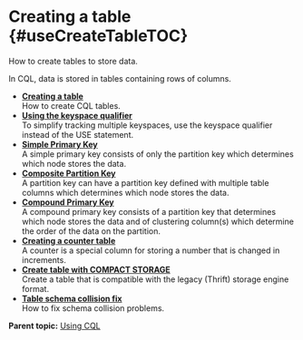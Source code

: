 # Creating a table {#useCreateTableTOC}

How to create tables to store data.

In CQL, data is stored in tables containing rows of columns.

-   **[Creating a table](../../cql/cql_using/useCreateTable.md)**  
How to create CQL tables.
-   **[Using the keyspace qualifier](../../cql/cql_using/useKSQualifier.md)**  
To simplify tracking multiple keyspaces, use the keyspace qualifier instead of the USE statement.
-   **[Simple Primary Key](../../cql/cql_using/useSimplePrimaryKeyConcept.md#)**  
A simple primary key consists of only the partition key which determines which node stores the data.
-   **[Composite Partition Key](../../cql/cql_using/useCompositePartitionKeyConcept.md#)**  
A partition key can have a partition key defined with multiple table columns which determines which node stores the data.
-   **[Compound Primary Key](../../cql/cql_using/useCompoundPrimaryKeyConcept.md)**  
A compound primary key consists of a partition key that determines which node stores the data and of clustering column\(s\) which determine the order of the data on the partition.
-   **[Creating a counter table](../../cql/cql_using/useCountersConcept.md)**  
 A counter is a special column for storing a number that is changed in increments.
-   **[Create table with COMPACT STORAGE](../../cql/cql_using/useCompactStorage.md)**  
Create a table that is compatible with the legacy \(Thrift\) storage engine format.
-   **[Table schema collision fix](../../cql/cql_using/useCreateTableCollisionFix.md)**  
How to fix schema collision problems.

**Parent topic:** [Using CQL](../../cql/cql_using/useAboutCQL.md)

